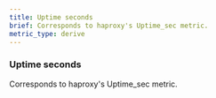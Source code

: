 ```yaml
---
title: Uptime seconds
brief: Corresponds to haproxy's Uptime_sec metric. 
metric_type: derive
---
```

### Uptime seconds

Corresponds to haproxy's Uptime_sec metric. 